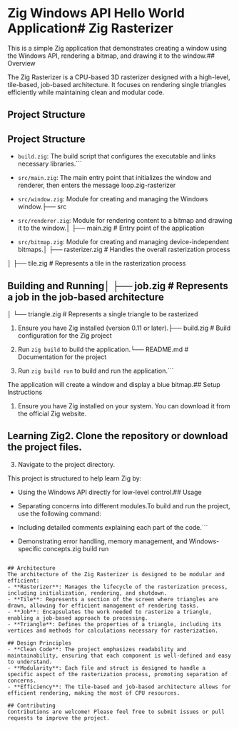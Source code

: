 # Zig Windows API Hello World Application# Zig Rasterizer



This is a simple Zig application that demonstrates creating a window using the Windows API, rendering a bitmap, and drawing it to the window.## Overview

The Zig Rasterizer is a CPU-based 3D rasterizer designed with a high-level, tile-based, job-based architecture. It focuses on rendering single triangles efficiently while maintaining clean and modular code.

## Project Structure

## Project Structure

- `build.zig`: The build script that configures the executable and links necessary libraries.```

- `src/main.zig`: The main entry point that initializes the window and renderer, then enters the message loop.zig-rasterizer

- `src/window.zig`: Module for creating and managing the Windows window.├── src

- `src/renderer.zig`: Module for rendering content to a bitmap and drawing it to the window.│   ├── main.zig         # Entry point of the application

- `src/bitmap.zig`: Module for creating and managing device-independent bitmaps.│   ├── rasterizer.zig   # Handles the overall rasterization process

│   ├── tile.zig         # Represents a tile in the rasterization process

## Building and Running│   ├── job.zig          # Represents a job in the job-based architecture

│   └── triangle.zig     # Represents a single triangle to be rasterized

1. Ensure you have Zig installed (version 0.11 or later).├── build.zig            # Build configuration for the Zig project

2. Run `zig build` to build the application.└── README.md            # Documentation for the project

3. Run `zig build run` to build and run the application.```



The application will create a window and display a blue bitmap.## Setup Instructions

1. Ensure you have Zig installed on your system. You can download it from the official Zig website.

## Learning Zig2. Clone the repository or download the project files.

3. Navigate to the project directory.

This project is structured to help learn Zig by:

- Using the Windows API directly for low-level control.## Usage

- Separating concerns into different modules.To build and run the project, use the following command:

- Including detailed comments explaining each part of the code.```

- Demonstrating error handling, memory management, and Windows-specific concepts.zig build run
```

## Architecture
The architecture of the Zig Rasterizer is designed to be modular and efficient:
- **Rasterizer**: Manages the lifecycle of the rasterization process, including initialization, rendering, and shutdown.
- **Tile**: Represents a section of the screen where triangles are drawn, allowing for efficient management of rendering tasks.
- **Job**: Encapsulates the work needed to rasterize a triangle, enabling a job-based approach to processing.
- **Triangle**: Defines the properties of a triangle, including its vertices and methods for calculations necessary for rasterization.

## Design Principles
- **Clean Code**: The project emphasizes readability and maintainability, ensuring that each component is well-defined and easy to understand.
- **Modularity**: Each file and struct is designed to handle a specific aspect of the rasterization process, promoting separation of concerns.
- **Efficiency**: The tile-based and job-based architecture allows for efficient rendering, making the most of CPU resources.

## Contributing
Contributions are welcome! Please feel free to submit issues or pull requests to improve the project.